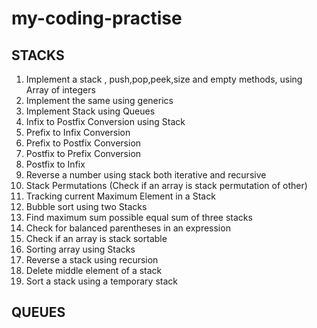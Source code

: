 # my-coding-practise

## STACKS
1. Implement a stack , push,pop,peek,size and empty methods, using Array of integers
2. Implement the same using generics
3. Implement Stack using Queues
4. Infix to Postfix Conversion using Stack
5. Prefix to Infix Conversion
6. Prefix to Postfix Conversion
7. Postfix to Prefix Conversion
8. Postfix to Infix
10. Reverse a number using stack both iterative and recursive
11. Stack Permutations (Check if an array is stack permutation of other)
12. Tracking current Maximum Element in a Stack
13. Bubble sort using two Stacks
14. Find maximum sum possible equal sum of three stacks
15. Check for balanced parentheses in an expression
16. Check if an array is stack sortable
17. Sorting array using Stacks
18. Reverse a stack using recursion
19. Delete middle element of a stack
20. Sort a stack using a temporary stack

## QUEUES

